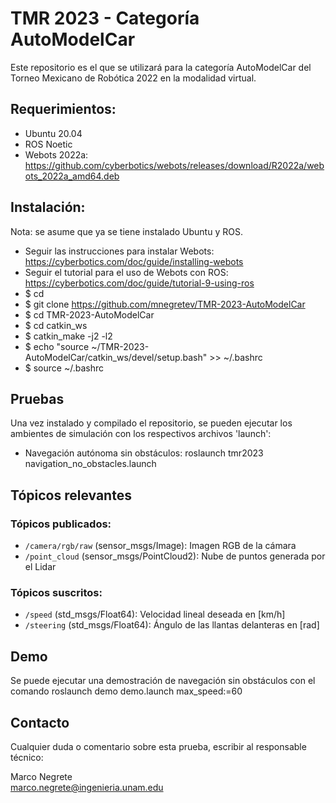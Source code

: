 # TMR 2023 - Categoría AutoModelCar

Este repositorio es el que se utilizará para la categoría AutoModelCar del Torneo Mexicano de Robótica 2022 en la modalidad virtual. 

## Requerimientos:

* Ubuntu 20.04
* ROS Noetic
* Webots 2022a: https://github.com/cyberbotics/webots/releases/download/R2022a/webots_2022a_amd64.deb

## Instalación:

Nota: se asume que ya se tiene instalado Ubuntu y ROS.

* Seguir las instrucciones para instalar Webots: https://cyberbotics.com/doc/guide/installing-webots
* Seguir el tutorial para el uso de Webots con ROS: https://cyberbotics.com/doc/guide/tutorial-9-using-ros
* $ cd
* $ git clone https://github.com/mnegretev/TMR-2023-AutoModelCar
* $ cd TMR-2023-AutoModelCar
* $ cd catkin_ws
* $ catkin_make -j2 -l2
* $ echo "source ~/TMR-2023-AutoModelCar/catkin_ws/devel/setup.bash" >> ~/.bashrc
* $ source ~/.bashrc

## Pruebas

Una vez instalado y compilado el repositorio, se pueden ejecutar los ambientes de simulación con los respectivos archivos 'launch':

* Navegación autónoma sin obstáculos: roslaunch tmr2023 navigation_no_obstacles.launch

## Tópicos relevantes

### Tópicos publicados:

* ``/camera/rgb/raw`` (sensor_msgs/Image): Imagen RGB de la cámara
* ``/point_cloud`` (sensor_msgs/PointCloud2): Nube de puntos generada por el Lidar

### Tópicos suscritos:

* ``/speed`` (std\_msgs/Float64): Velocidad lineal deseada en [km/h]
* ``/steering`` (std\_msgs/Float64): Ángulo de las llantas delanteras en [rad]

## Demo

Se puede ejecutar una demostración de navegación sin obstáculos con el comando
roslaunch demo demo.launch max_speed:=60

## Contacto

Cualquier duda o comentario sobre esta prueba, escribir al responsable técnico:

Marco Negrete<br>
marco.negrete@ingenieria.unam.edu

